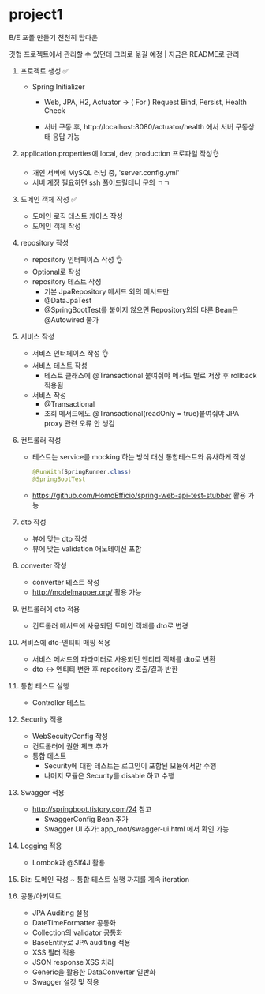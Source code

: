 # project1
B/E 포폴 만들기 천천히 탑다운

깃헙 프로젝트에서 관리할 수 있던데 그리로 옮길 예정 | 지금은 README로 관리

1. 프로젝트 생성	✅
    - Spring Initializer
        - Web, JPA, H2, Actuator
        -> ( For ) Request Bind, Persist, Health Check

        - 서버 구동 후, http://localhost:8080/actuator/health 에서 서버 구동상태 응답 가능

2. application.properties에 local, dev, production 프로파일 작성👌
    - 개인 서버에 MySQL 러닝 중, 'server.config.yml'
    - 서버 계정 필요하면 ssh 풀어드릴테니 문의 ㄱㄱ

3. 도메인 객체 작성	✅
    - 도메인 로직 테스트 케이스 작성
    - 도메인 객체 작성
    
4. repository 작성
    - repository 인터페이스 작성	👌
    - Optional로 작성
    - repository 테스트 작성
      - 기본 JpaRepository 메서드 외의 메서드만
      - @DataJpaTest
      - @SpringBootTest를 붙이지 않으면 Repository외의 다른 Bean은 @Autowired 불가

5. 서비스 작성	
    - 서비스 인터페이스 작성	👌
    - 서비스 테스트 작성
      - 테스트 클래스에 @Transactional 붙여줘야 메서드 별로 저장 후 rollback 적용됨
    - 서비스 작성
      - @Transactional
      - 조회 메서드에도 @Transactional(readOnly = true)붙여줘야 JPA proxy 관련 오류 안 생김
      
6. 컨트롤러 작성
    - 테스트는 service를 mocking 하는 방식 대신 통합테스트와 유사하게 작성
    
        ```java
        @RunWith(SpringRunner.class)
        @SpringBootTest
        ```
   - https://github.com/HomoEfficio/spring-web-api-test-stubber 활용 가능
   
7. dto 작성
    - 뷰에 맞는 dto 작성
    - 뷰에 맞는 validation 애노테이션 포함
    
8. converter 작성
    - converter 테스트 작성
    - http://modelmapper.org/ 활용 가능
    
9. 컨트롤러에 dto 적용
    - 컨트롤러 메서드에 사용되던 도메인 객체를 dto로 변경
    
10. 서비스에 dto-엔티티 매핑 적용
     - 서비스 메서드의 파라미터로 사용되던 엔티티 객체를 dto로 변환
     - dto <-> 엔티티 변환 후 repository 호출/결과 반환
    
11. 통합 테스트 실행
     - Controller 테스트
    
12. Security 적용
     - WebSecuityConfig 작성
     - 컨트롤러에 권한 체크 추가
     - 통합 테스트
       - Security에 대한 테스트는 로그인이 포함된 모듈에서만 수행
       - 나머지 모듈은 Security를 disable 하고 수행
    

1. Swagger 적용
    - http://springboot.tistory.com/24 참고
        - SwaggerConfig Bean 추가
        - Swagger UI 추가: app_root/swagger-ui.html 에서 확인 가능
   
1. Logging 적용
    - Lombok과 @Slf4J 활용
    
1. Biz: 도메인 작성 ~ 통합 테스트 실행 까지를 계속 iteration

1. 공통/아키텍트
    - JPA Auditing 설정    
    - DateTimeFormatter 공통화    
    - Collection의 validator 공통화    
    - BaseEntity로 JPA auditing 적용
    - XSS 필터 적용
    - JSON response XSS 처리
    - Generic을 활용한 DataConverter 일반화
    - Swagger 설정 및 적용
